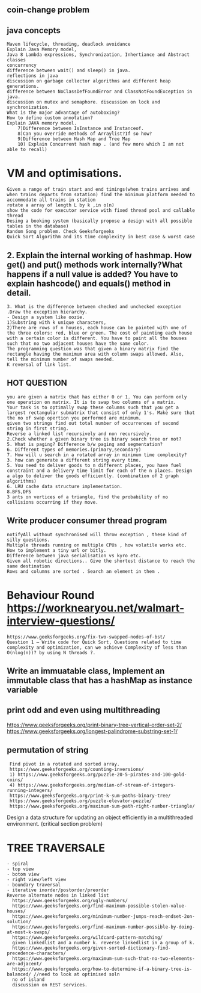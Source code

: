 ## coin-change problem
## java concepts 
    Maven lifecycle, threading, deadlock avoidance
    Explain Java Memory model,     
    Java 8 Lambda expressions, Synchronization, Inhertiance and Abstract classes      
    concurrency       
    difference between wait() and sleep() in java.
    reflections in java    
    discussion on garbage collector algorithms and different heap generations.    
    difference between NoClassDefFoundError and ClassNotFoundException in java.   
    discussion on mutex and semaphore. discussion on lock and synchronization.       
    What is the major advantage of autoboxing?
    How to define custom annotation?
    Explain JAVA memory model.
        7)Difference between IsInstance and Instanceof.
        8)Can you override methods of Arraylist?If so how?
        9)Difference between Hash Map and Tree Map
        10) Explain Concurrent hash map . (and few more which I am not able to recall)
         
# VM and optimisations.
    Given a range of train start and end timings(when trains arrives and when trains departs from satation) find the minimum platform needed to accommodate all trains in station
    rotate a array of length L by k ,in o(n)  
    show the code for executor service with fixed thread pool and callable thread
    Desing a booking system (basically propose a design with all possible tables in the database) 
    Random Song problem. Check Geeksforgeeks  
    Quick Sort Algorithm and its time complexity in best case & worst case  
   
## 2. Explain the internal working of hashmap. How get() and put() methods work internally?What happens if a null value is added? You have to explain hashcode() and equals() method in detail.
    3. What is the difference between checked and unchecked exception .Draw the exception hierarchy.
    - Design a system like oozie.  
    1)Substring with k unique characters,
    2)There are rows of n houses, each house can be painted with one of the three colors: red, blue or green. The cost of painting each house with a certain color is different. You have to paint all the houses such that no two adjacent houses have the same color.
    The programming question was that given a binary matrix find the rectangle having the maximum area with column swaps allowed. Also, tell the minimum number of swaps needed.
    K reversal of link list.

## HOT QUESTION
    you are given a matrix that has either 0 or 1. You can perform only one operation on matrix. It is to swap two columns of a matrix.
    Your task is to optimally swap these columns such that you get a largest rectangular submatrix that consist of only 1's. Make sure that the no of swap opertion you performed are minimum.  
    given two strings find out total number of occurrences of second string in first string. 
    Reverse a linked list recursively and non recursively.  
    2.Check whether a given binary tree is binary search tree or not?
    5. What is paging? Difference b/w paging and segmentation?
    6. Different types of memories.(primary,secondary)
    7. How will u search in a rotated array in minimum time complexity?
    3. how can generate a different string every time.
    5. You need to deliver goods to n different places, you have fuel constraint and a delivery time limit for each of the n places. Design a algo to deliver the goods efficiently. (combination of 2 graph algorithms)
    6. LRU cache data structure implementation.
    8.BFS,DFS
    3 ants on vertices of a triangle, find the probability of no collisions occurring if they move. 

## Write producer consumer thread program
    notifyAll without synchronised will throw exception , these kind of silly questions.
    Multiple threads running on multiple CPUs , how volatile works etc.
    How to implement a tiny url or bitly.
    Difference between java serialisation vs kyro etc.  
    Given all robotic directions.. Give the shortest distance to reach the same destination
    Rows and columns are sorted . Search an element in them .
# Behaviour Round    https://worknearyou.net/walmart-interview-questions/
    https://www.geeksforgeeks.org/fix-two-swapped-nodes-of-bst/
    Question 1 – Write code for Quick Sort, Questions related to time complexity and optimization, can we achieve Complexity of less than O(nlog(n))? by using N threads ?.
 ## Write an immuatable class, Implement an immutable class that has a hashMap as instance variable 
 ## print odd and even using multithreading
  https://www.geeksforgeeks.org/print-binary-tree-vertical-order-set-2/
 https://www.geeksforgeeks.org/longest-palindrome-substring-set-1/ 
 ## permutation of string 
     Find pivot in a rotated and sorted array. 
     https://www.geeksforgeeks.org/counting-inversions/
     1) https://www.geeksforgeeks.org/puzzle-20-5-pirates-and-100-gold-coins/ 
     4) https://www.geeksforgeeks.org/median-of-stream-of-integers-running-integers/
     https://www.geeksforgeeks.org/print-k-sum-paths-binary-tree/
     https://www.geeksforgeeks.org/puzzle-elevator-puzzle/ 
     https://www.geeksforgeeks.org/maximum-sum-path-right-number-triangle/
   
 Design a data structure for updating an object efficiently in a multithreaded environment. (critical section problem)   
 # TREE TRAVERSALE 
    - spiral
    - top view
    - botom view
    - right view/left view
    - boundary traversal
    - iterative inorder/postorder/preorder   
    Reverse alternate nodes in linked list
      https://www.geeksforgeeks.org/ugly-numbers/
      https://www.geeksforgeeks.org/find-maximum-possible-stolen-value-houses/
      https://www.geeksforgeeks.org/minimum-number-jumps-reach-endset-2on-solution/
      https://www.geeksforgeeks.org/find-maximum-number-possible-by-doing-at-most-k-swaps/
      https://www.geeksforgeeks.org/wildcard-pattern-matching/ 
      given linkedlist and a number k. reverse linkedlist in a group of k.
      https://www.geeksforgeeks.org/given-sorted-dictionary-find-precedence-characters/
      https://www.geeksforgeeks.org/maximum-sum-such-that-no-two-elements-are-adjacent/
      https://www.geeksforgeeks.org/how-to-determine-if-a-binary-tree-is-balanced/ //need to look at optimised soln
      no of island
      discussion on REST services.
